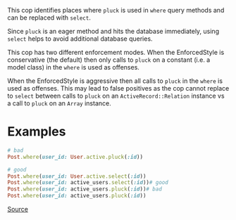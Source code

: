 
This cop identifies places where `pluck` is used in `where` query methods
and can be replaced with `select`.

Since `pluck` is an eager method and hits the database immediately,
using `select` helps to avoid additional database queries.

This cop has two different enforcement modes. When the EnforcedStyle
is conservative (the default) then only calls to `pluck` on a constant
(i.e. a model class) in the `where` is used as offenses.

When the EnforcedStyle is aggressive then all calls to `pluck` in the
`where` is used as offenses. This may lead to false positives
as the cop cannot replace to `select` between calls to `pluck` on an
`ActiveRecord::Relation` instance vs a call to `pluck` on an `Array` instance.

# Examples

```ruby
# bad
Post.where(user_id: User.active.pluck(:id))

# good
Post.where(user_id: User.active.select(:id))
Post.where(user_id: active_users.select(:id))# good
Post.where(user_id: active_users.pluck(:id))# bad
Post.where(user_id: active_users.pluck(:id))
```

[Source](http://www.rubydoc.info/gems/rubocop/RuboCop/Cop/Rails/PluckInWhere)